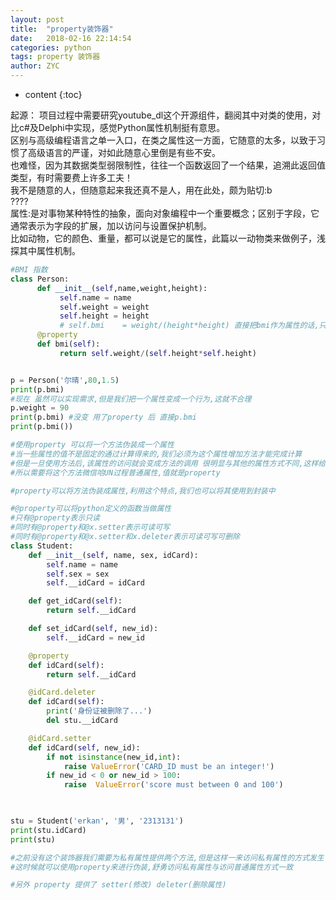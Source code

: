 ```yaml
---
layout: post
title:  "property装饰器"
date:   2018-02-16 22:14:54
categories: python
tags: property 装饰器
author: ZYC
---
```


* content
{:toc}

起源：
项目过程中需要研究youtube_dl这个开源组件，翻阅其中对类的使用，对比c#及Delphi中实现，感觉Python属性机制挺有意思。     
区别与高级编程语言之单一入口，在类之属性这一方面，它随意的太多，以致于习惯了高级语言的严谨，对如此随意心里倒是有些不安。     
也难怪，因为其数据类型弱限制性，往往一个函数返回了一个结果，追溯此返回值类型，有时需要费上许多工夫！     
我不是随意的人，但随意起来我还真不是人，用在此处，颇为贴切:b      
????      
属性:是对事物某种特性的抽象，面向对象编程中一个重要概念；区别于字段，它通常表示为字段的扩展，加以访问与设置保护机制。     
比如动物，它的颜色、重量，都可以说是它的属性，此篇以一动物类来做例子，浅探其中属性机制。      
```python
#BMI 指数
class Person:
      def __init__(self,name,weight,height):
           self.name = name
           self.weight = weight
           self.height = height
           # self.bmi    = weight/(height*height) 直接把bmi作为属性的话,只能用一次,下次不改变
      @property
      def bmi(self):
           return self.weight/(self.height*self.height)


p = Person('尔晴',80,1.5)           
print(p.bmi)
#现在 虽然可以实现需求,但是我们把一个属性变成一个行为,这就不合理
p.weight = 90
print(p.bmi) #没变 用了property 后 直接p.bmi
print(p.bmi())

#使用property 可以将一个方法伪装成一个属性
#当一些属性的值不是固定的通过计算得来的,我们必须为这个属性增加方法才能完成计算
#但是一旦使用方法后,该属性的访问就会变成方法的调用 很明显与其他的属性方式不同,这样给使用者造成迷惑
#所以需要将这个方法微信哈UN过程普通属性,值就是property

#property可以将方法伪装成属性,利用这个特点,我们也可以将其使用到封装中

#@property可以将python定义的函数当做属性
#只有@property表示只读
#同时有@property和@x.setter表示可读可写
#同时有@property和@x.setter和x.deleter表示可读可写可删除
class Student:
    def __init__(self, name, sex, idCard):
        self.name = name
        self.sex = sex
        self.__idCard = idCard

    def get_idCard(self):
        return self.__idCard

    def set_idCard(self, new_id):
        self.__idCard = new_id

    @property
    def idCard(self):
        return self.__idCard

    @idCard.deleter
    def idCard(self):
        print('身份证被删除了...')
        del stu.__idCard

    @idCard.setter
    def idCard(self, new_id):
        if not isinstance(new_id,int):
            raise ValueError('CARD_ID must be an integer!')
        if new_id < 0 or new_id > 100:
            raise  ValueError('score must between 0 and 100')
    


stu = Student('erkan', '男', '2313131')
print(stu.idCard)
print(stu)

#之前没有这个装饰器我们需要为私有属性提供两个方法,但是这样一来访问私有属性的方式发生了变化
#这时候就可以使用property来进行伪装,舒勇访问私有属性与访问普通属性方式一致

#另外 property 提供了 setter(修改) deleter(删除属性)
```
